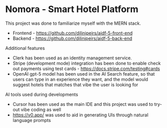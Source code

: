 # Nomora - Smart Hotel Platform

This project was done to familiarize myself with the MERN stack.

- Frontend - https://github.com/dilinipeirs/aidf-5-front-end
- Backend - https://github.com/dilinipeirs/aidf-5-back-end

Additional features
- Clerk has been used as an identity management service.
- Stripe (development mode) integration has been done to enable check out payments using test cards - https://docs.stripe.com/testing#cards
- OpenAI gpt-5 model has been used in the AI Search feature, so that users can type in an experience they want, and the model would suggest hotels that matches that vibe the user is looking for

AI tools used during developments
- Cursor has been used as the main IDE and this project was used to try-out vibe coding as well
- https://v0.app/ was used to aid in generating UIs through natural language prompts

